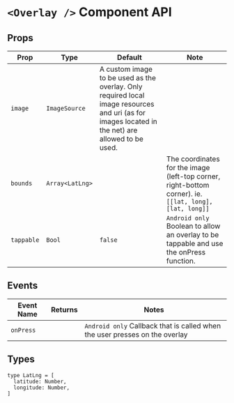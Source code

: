 # `<Overlay />` Component API

## Props

| Prop | Type | Default | Note |
|---|---|---|---|
| `image` | `ImageSource` | A custom image to be used as the overlay. Only required local image resources and uri (as for images located in the net) are allowed to be used.
| `bounds` | `Array<LatLng>` |  | The coordinates for the image (left-top corner, right-bottom corner). ie.```[[lat, long], [lat, long]]```
| `tappable` | `Bool` | `false` | `Android only` Boolean to allow an overlay to be tappable and use the onPress function.

## Events

| Event Name | Returns | Notes
|---|---|---|
| `onPress` |  | `Android only` Callback that is called when the user presses on the overlay

## Types

```
type LatLng = [
  latitude: Number,
  longitude: Number,
]
```
